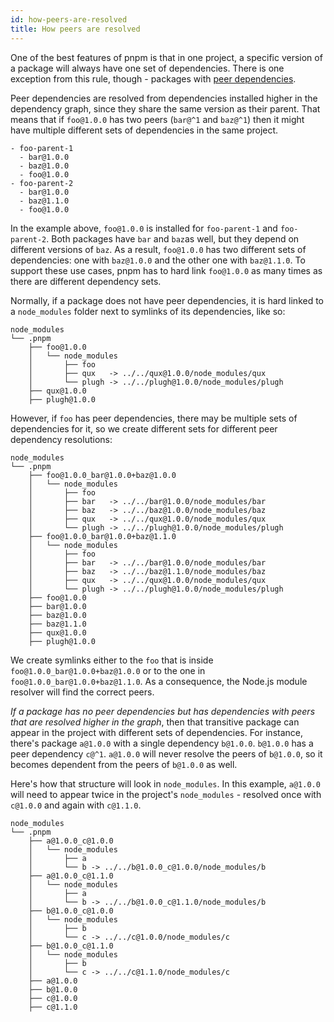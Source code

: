 ```yaml
---
id: how-peers-are-resolved
title: How peers are resolved
---
```


One of the best features of pnpm is that in one project, a specific version of a
package will always have one set of dependencies. There is one exception from
this rule, though - packages with [peer dependencies].

[peer dependencies]: https://docs.npmjs.com/files/package.json#peerdependencies

Peer dependencies are resolved from dependencies installed higher in the
dependency graph, since they share the same version as their parent. That means
that if `foo@1.0.0` has two peers (`bar@^1` and `baz@^1`) then it might have
multiple different sets of dependencies in the same project.

```text
- foo-parent-1
  - bar@1.0.0
  - baz@1.0.0
  - foo@1.0.0
- foo-parent-2
  - bar@1.0.0
  - baz@1.1.0
  - foo@1.0.0
```

In the example above, `foo@1.0.0` is installed for `foo-parent-1` and
`foo-parent-2`. Both packages have `bar` and `baz`as well, but they depend on
different versions of `baz`. As a result, `foo@1.0.0` has two different sets of
dependencies: one with `baz@1.0.0` and the other one with `baz@1.1.0`. To
support these use cases, pnpm has to hard link `foo@1.0.0` as many times as
there are different dependency sets.

Normally, if a package does not have peer dependencies, it is hard linked to a
`node_modules` folder next to symlinks of its dependencies, like so:

```text
node_modules
└── .pnpm
    ├── foo@1.0.0
    │   └── node_modules
    │       ├── foo
    │       ├── qux   -> ../../qux@1.0.0/node_modules/qux
    │       └── plugh -> ../../plugh@1.0.0/node_modules/plugh
    ├── qux@1.0.0
    ├── plugh@1.0.0
```

However, if `foo` has peer dependencies, there may be multiple sets of
dependencies for it, so we create different sets for different peer dependency
resolutions:

```text
node_modules
└── .pnpm
    ├── foo@1.0.0_bar@1.0.0+baz@1.0.0
    │   └── node_modules
    │       ├── foo
    │       ├── bar   -> ../../bar@1.0.0/node_modules/bar
    │       ├── baz   -> ../../baz@1.0.0/node_modules/baz
    │       ├── qux   -> ../../qux@1.0.0/node_modules/qux
    │       └── plugh -> ../../plugh@1.0.0/node_modules/plugh
    ├── foo@1.0.0_bar@1.0.0+baz@1.1.0
    │   └── node_modules
    │       ├── foo
    │       ├── bar   -> ../../bar@1.0.0/node_modules/bar
    │       ├── baz   -> ../../baz@1.1.0/node_modules/baz
    │       ├── qux   -> ../../qux@1.0.0/node_modules/qux
    │       └── plugh -> ../../plugh@1.0.0/node_modules/plugh
    ├── foo@1.0.0
    ├── bar@1.0.0
    ├── baz@1.0.0
    ├── baz@1.1.0
    ├── qux@1.0.0
    ├── plugh@1.0.0
```

We create symlinks either to the `foo` that is inside
`foo@1.0.0_bar@1.0.0+baz@1.0.0` or to the one in
`foo@1.0.0_bar@1.0.0+baz@1.1.0`.
As a consequence, the Node.js module resolver will find the correct peers.

*If a package has no peer dependencies but has dependencies with peers that are
resolved higher in the graph*, then that transitive package can appear in the
project with different sets of dependencies. For instance, there's package
`a@1.0.0` with a single dependency `b@1.0.0`. `b@1.0.0` has a peer dependency
`c@^1`. `a@1.0.0` will never resolve the peers of `b@1.0.0`, so it becomes
dependent from the peers of `b@1.0.0` as well.

Here's how that structure will look in `node_modules`. In this example,
`a@1.0.0` will need to appear twice in the project's `node_modules` - resolved
once with `c@1.0.0` and again with `c@1.1.0`.

```text
node_modules
└── .pnpm
    ├── a@1.0.0_c@1.0.0
    │   └── node_modules
    │       ├── a
    │       └── b -> ../../b@1.0.0_c@1.0.0/node_modules/b
    ├── a@1.0.0_c@1.1.0
    │   └── node_modules
    │       ├── a
    │       └── b -> ../../b@1.0.0_c@1.1.0/node_modules/b
    ├── b@1.0.0_c@1.0.0
    │   └── node_modules
    │       ├── b
    │       └── c -> ../../c@1.0.0/node_modules/c
    ├── b@1.0.0_c@1.1.0
    │   └── node_modules
    │       ├── b
    │       └── c -> ../../c@1.1.0/node_modules/c
    ├── a@1.0.0
    ├── b@1.0.0
    ├── c@1.0.0
    ├── c@1.1.0
```
